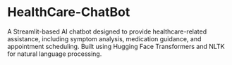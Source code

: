 # HealthCare-ChatBot
A Streamlit-based AI chatbot designed to provide healthcare-related assistance, including symptom analysis, medication guidance, and appointment scheduling. Built using Hugging Face Transformers and NLTK for natural language processing.
